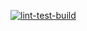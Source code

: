 [![lint-test-build](https://github.com/willemverbuyst/bsn-js/actions/workflows/lin-test-build.yml/badge.svg)](https://github.com/willemverbuyst/bsn-js/actions/workflows/lint-test-build.yml)
